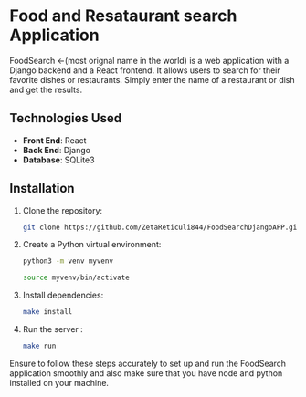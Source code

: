 # Food and Resataurant search Application

FoodSearch <-(most orignal name in the world) is a web application with a Django backend and a React frontend. It allows users to search for their favorite dishes or restaurants. Simply enter the name of a restaurant or dish and get the results.



## Technologies Used

- **Front End**: React
- **Back End**: Django
- **Database**: SQLite3


## Installation

1. Clone the repository:
    ```bash
    git clone https://github.com/ZetaReticuli844/FoodSearchDjangoAPP.git
    ```

2. Create a Python virtual environment:
    ```bash
    python3 -m venv myvenv
    ```
    ```bash
    source myvenv/bin/activate
    ```

3. Install dependencies:
    ```bash
    make install
    ```

4. Run the server :
    ```bash
    make run
    ```



Ensure to follow these steps accurately to set up and run the FoodSearch application smoothly and also make sure that you have node and python installed on your machine.
